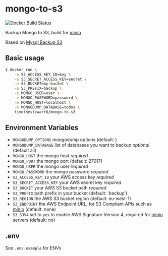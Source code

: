 # mongo-to-s3

[![Docker Build Status](https://img.shields.io/docker/pulls/timothystewart6/mongo-to-s3.svg)](https://hub.docker.com/r/timothystewart6/mongo-to-s3/)

Backup Mongo to S3, build for [minio](https://minio.io)

Based on [Mysql Backup S3](https://hub.docker.com/r/schickling/mysql-backup-s3/)

## Basic usage

```sh
$ docker run \
    -e S3_ACCESS_KEY_ID=key \
    -e S3_SECRET_ACCESS_KEY=secret \
    -e S3_BUCKET=my-bucket \
    -e S3_PREFIX=backup \
    -e MONGO_USER=user \
    -e MONGO_PASSWORD=password \
    -e MONGO_HOST=localhost \
    -e MONGODUMP_DATABASE=todos \
    timothystewart6/mongo-to-s3
```

## Environment Variables

- `MONGODUMP_OPTIONS` mongodump options (default: )
- `MONGODUMP_DATABASE` list of databases you want to backup *optional* (default all)
- `MONGO_HOST` the mongo host *required*
- `MONGO_PORT` the mongo port (default: 27017)
- `MONGO_USER` the mongo user *required*
- `MONGO_PASSWORD` the mongo password *required*
- `S3_ACCESS_KEY_ID` your AWS access key *required*
- `S3_SECRET_ACCESS_KEY` your AWS secret key *required*
- `S3_BUCKET` your AWS S3 bucket path *required*
- `S3_PREFIX` path prefix in your bucket (default: 'backup')
- `S3_REGION` the AWS S3 bucket region (default: eu-west-1)
- `S3_ENDPOINT` the AWS Endpoint URL, for S3 Compliant APIs such as [minio](https://minio.io) (default: none)
- `S3_S3V4` set to `yes` to enable AWS Signature Version 4, required for [minio](https://minio.io) servers (default: no)

## .env

See `.env.example` for ENVs
